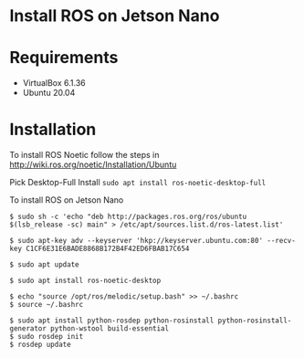 # Install ROS on Jetson Nano




# Requirements

* VirtualBox 6.1.36
* Ubuntu 20.04

# Installation 

To install ROS Noetic follow the steps in http://wiki.ros.org/noetic/Installation/Ubuntu

Pick Desktop-Full Install
```sudo apt install ros-noetic-desktop-full```



To install ROS on Jetson Nano

```
$ sudo sh -c 'echo "deb http://packages.ros.org/ros/ubuntu $(lsb_release -sc) main" > /etc/apt/sources.list.d/ros-latest.list'

```

```
$ sudo apt-key adv --keyserver 'hkp://keyserver.ubuntu.com:80' --recv-key C1CF6E31E6BADE8868B172B4F42ED6FBAB17C654

```

```
$ sudo apt update

```

```
$ sudo apt install ros-noetic-desktop

```

```
$ echo "source /opt/ros/melodic/setup.bash" >> ~/.bashrc 
$ source ~/.bashrc
```

```
$ sudo apt install python-rosdep python-rosinstall python-rosinstall-generator python-wstool build-essential
$ sudo rosdep init 
$ rosdep update
```

```

```




